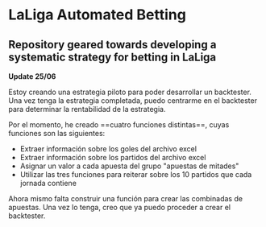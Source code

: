 # LaLiga Automated Betting
## Repository geared towards developing a systematic strategy for betting in LaLiga

**Update 25/06**

Estoy creando una estrategia piloto para poder desarrollar un backtester. Una vez tenga la estrategia completada, puedo centrarme en el backtester para determinar la rentabilidad de la estrategia. 

Por el momento, he creado ==cuatro funciones distintas==, cuyas funciones son las siguientes:
- Extraer información sobre los goles del archivo excel
- Extraer información sobre los partidos del archivo excel
- Asignar un valor a cada apuesta del grupo "apuestas de mitades"
- Utilizar las tres funciones para reiterar sobre los 10 partidos que cada jornada contiene

Ahora mismo falta construir una función para crear las combinadas de apuestas. Una vez lo tenga, creo que ya puedo proceder a crear el backtester.